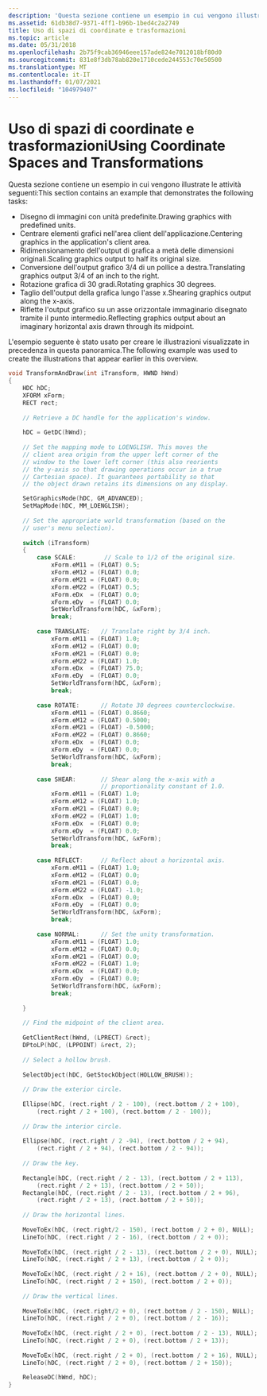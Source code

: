 ```yaml
---
description: 'Questa sezione contiene un esempio in cui vengono illustrate le attività seguenti:'
ms.assetid: 61db38d7-9371-4ff1-b96b-1bed4c2a2749
title: Uso di spazi di coordinate e trasformazioni
ms.topic: article
ms.date: 05/31/2018
ms.openlocfilehash: 2b75f9cab36946eee157ade824e7012018bf80d0
ms.sourcegitcommit: 831e8f3db78ab820e1710cede244553c70e50500
ms.translationtype: MT
ms.contentlocale: it-IT
ms.lasthandoff: 01/07/2021
ms.locfileid: "104979407"
---
```

# <a name="using-coordinate-spaces-and-transformations"></a><span data-ttu-id="5806b-103">Uso di spazi di coordinate e trasformazioni</span><span class="sxs-lookup"><span data-stu-id="5806b-103">Using Coordinate Spaces and Transformations</span></span>

<span data-ttu-id="5806b-104">Questa sezione contiene un esempio in cui vengono illustrate le attività seguenti:</span><span class="sxs-lookup"><span data-stu-id="5806b-104">This section contains an example that demonstrates the following tasks:</span></span>

-   <span data-ttu-id="5806b-105">Disegno di immagini con unità predefinite.</span><span class="sxs-lookup"><span data-stu-id="5806b-105">Drawing graphics with predefined units.</span></span>
-   <span data-ttu-id="5806b-106">Centrare elementi grafici nell'area client dell'applicazione.</span><span class="sxs-lookup"><span data-stu-id="5806b-106">Centering graphics in the application's client area.</span></span>
-   <span data-ttu-id="5806b-107">Ridimensionamento dell'output di grafica a metà delle dimensioni originali.</span><span class="sxs-lookup"><span data-stu-id="5806b-107">Scaling graphics output to half its original size.</span></span>
-   <span data-ttu-id="5806b-108">Conversione dell'output grafico 3/4 di un pollice a destra.</span><span class="sxs-lookup"><span data-stu-id="5806b-108">Translating graphics output 3/4 of an inch to the right.</span></span>
-   <span data-ttu-id="5806b-109">Rotazione grafica di 30 gradi.</span><span class="sxs-lookup"><span data-stu-id="5806b-109">Rotating graphics 30 degrees.</span></span>
-   <span data-ttu-id="5806b-110">Taglio dell'output della grafica lungo l'asse x.</span><span class="sxs-lookup"><span data-stu-id="5806b-110">Shearing graphics output along the x-axis.</span></span>
-   <span data-ttu-id="5806b-111">Riflette l'output grafico su un asse orizzontale immaginario disegnato tramite il punto intermedio.</span><span class="sxs-lookup"><span data-stu-id="5806b-111">Reflecting graphics output about an imaginary horizontal axis drawn through its midpoint.</span></span>

<span data-ttu-id="5806b-112">L'esempio seguente è stato usato per creare le illustrazioni visualizzate in precedenza in questa panoramica.</span><span class="sxs-lookup"><span data-stu-id="5806b-112">The following example was used to create the illustrations that appear earlier in this overview.</span></span>


```C++
void TransformAndDraw(int iTransform, HWND hWnd) 
{ 
    HDC hDC; 
    XFORM xForm; 
    RECT rect; 
 
    // Retrieve a DC handle for the application's window.  
 
    hDC = GetDC(hWnd); 
 
    // Set the mapping mode to LOENGLISH. This moves the  
    // client area origin from the upper left corner of the  
    // window to the lower left corner (this also reorients  
    // the y-axis so that drawing operations occur in a true  
    // Cartesian space). It guarantees portability so that  
    // the object drawn retains its dimensions on any display.  

    SetGraphicsMode(hDC, GM_ADVANCED);
    SetMapMode(hDC, MM_LOENGLISH); 
 
    // Set the appropriate world transformation (based on the  
    // user's menu selection).  
 
    switch (iTransform) 
    { 
        case SCALE:        // Scale to 1/2 of the original size.  
            xForm.eM11 = (FLOAT) 0.5; 
            xForm.eM12 = (FLOAT) 0.0; 
            xForm.eM21 = (FLOAT) 0.0; 
            xForm.eM22 = (FLOAT) 0.5; 
            xForm.eDx  = (FLOAT) 0.0; 
            xForm.eDy  = (FLOAT) 0.0; 
            SetWorldTransform(hDC, &xForm); 
            break; 
 
        case TRANSLATE:   // Translate right by 3/4 inch.  
            xForm.eM11 = (FLOAT) 1.0; 
            xForm.eM12 = (FLOAT) 0.0; 
            xForm.eM21 = (FLOAT) 0.0; 
            xForm.eM22 = (FLOAT) 1.0; 
            xForm.eDx  = (FLOAT) 75.0; 
            xForm.eDy  = (FLOAT) 0.0; 
            SetWorldTransform(hDC, &xForm); 
            break; 
 
        case ROTATE:      // Rotate 30 degrees counterclockwise.  
            xForm.eM11 = (FLOAT) 0.8660; 
            xForm.eM12 = (FLOAT) 0.5000; 
            xForm.eM21 = (FLOAT) -0.5000; 
            xForm.eM22 = (FLOAT) 0.8660; 
            xForm.eDx  = (FLOAT) 0.0; 
            xForm.eDy  = (FLOAT) 0.0; 
            SetWorldTransform(hDC, &xForm); 
            break; 
 
        case SHEAR:       // Shear along the x-axis with a  
                          // proportionality constant of 1.0.  
            xForm.eM11 = (FLOAT) 1.0; 
            xForm.eM12 = (FLOAT) 1.0; 
            xForm.eM21 = (FLOAT) 0.0; 
            xForm.eM22 = (FLOAT) 1.0; 
            xForm.eDx  = (FLOAT) 0.0; 
            xForm.eDy  = (FLOAT) 0.0; 
            SetWorldTransform(hDC, &xForm); 
            break; 
 
        case REFLECT:     // Reflect about a horizontal axis.  
            xForm.eM11 = (FLOAT) 1.0; 
            xForm.eM12 = (FLOAT) 0.0; 
            xForm.eM21 = (FLOAT) 0.0; 
            xForm.eM22 = (FLOAT) -1.0; 
            xForm.eDx  = (FLOAT) 0.0; 
            xForm.eDy  = (FLOAT) 0.0; 
            SetWorldTransform(hDC, &xForm); 
            break; 
 
        case NORMAL:      // Set the unity transformation.  
            xForm.eM11 = (FLOAT) 1.0; 
            xForm.eM12 = (FLOAT) 0.0; 
            xForm.eM21 = (FLOAT) 0.0; 
            xForm.eM22 = (FLOAT) 1.0; 
            xForm.eDx  = (FLOAT) 0.0; 
            xForm.eDy  = (FLOAT) 0.0; 
            SetWorldTransform(hDC, &xForm); 
            break; 
 
    } 
 
    // Find the midpoint of the client area.  
 
    GetClientRect(hWnd, (LPRECT) &rect); 
    DPtoLP(hDC, (LPPOINT) &rect, 2); 
 
    // Select a hollow brush.  
 
    SelectObject(hDC, GetStockObject(HOLLOW_BRUSH)); 
 
    // Draw the exterior circle.  
 
    Ellipse(hDC, (rect.right / 2 - 100), (rect.bottom / 2 + 100), 
        (rect.right / 2 + 100), (rect.bottom / 2 - 100)); 
 
    // Draw the interior circle.  
 
    Ellipse(hDC, (rect.right / 2 -94), (rect.bottom / 2 + 94), 
        (rect.right / 2 + 94), (rect.bottom / 2 - 94)); 
 
    // Draw the key.  
 
    Rectangle(hDC, (rect.right / 2 - 13), (rect.bottom / 2 + 113), 
        (rect.right / 2 + 13), (rect.bottom / 2 + 50)); 
    Rectangle(hDC, (rect.right / 2 - 13), (rect.bottom / 2 + 96), 
        (rect.right / 2 + 13), (rect.bottom / 2 + 50)); 
 
    // Draw the horizontal lines.  
 
    MoveToEx(hDC, (rect.right/2 - 150), (rect.bottom / 2 + 0), NULL); 
    LineTo(hDC, (rect.right / 2 - 16), (rect.bottom / 2 + 0)); 
 
    MoveToEx(hDC, (rect.right / 2 - 13), (rect.bottom / 2 + 0), NULL); 
    LineTo(hDC, (rect.right / 2 + 13), (rect.bottom / 2 + 0)); 
 
    MoveToEx(hDC, (rect.right / 2 + 16), (rect.bottom / 2 + 0), NULL); 
    LineTo(hDC, (rect.right / 2 + 150), (rect.bottom / 2 + 0)); 
 
    // Draw the vertical lines.  
 
    MoveToEx(hDC, (rect.right/2 + 0), (rect.bottom / 2 - 150), NULL); 
    LineTo(hDC, (rect.right / 2 + 0), (rect.bottom / 2 - 16)); 
 
    MoveToEx(hDC, (rect.right / 2 + 0), (rect.bottom / 2 - 13), NULL); 
    LineTo(hDC, (rect.right / 2 + 0), (rect.bottom / 2 + 13)); 
 
    MoveToEx(hDC, (rect.right / 2 + 0), (rect.bottom / 2 + 16), NULL); 
    LineTo(hDC, (rect.right / 2 + 0), (rect.bottom / 2 + 150)); 
 
    ReleaseDC(hWnd, hDC); 
} 
```



 

 



